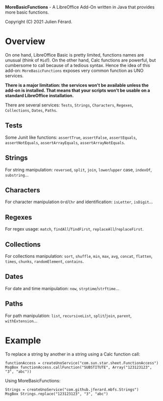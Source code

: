 **MoreBasicFunctions** - A LibreOffice Add-On written in Java that provides more basic functions.

Copyright (C) 2021 Julien Férard.

# Overview

On one hand, LibreOffice Basic is pretty limited, functions names are unusual (think of `Mid`!). On the other hand, Calc functions are powerful, but cumbersome to call because of a tedious syntax. Hence the idea of this add-on: `MoreBasicFunctions` exposes very common function as UNO services.  

**There is a major limitation: the services won't be available unless the add-on is installed. That means that your scripts won't be usable on a standard LibreOffice installation.**  

There are several services: `Tests`, `Strings`, `Characters`, `Regexes`, `Collections`, `Dates`, `Paths`.

## Tests
Some Junit like functions: `assertTrue`, `assertFalse`, `assertEquals`, `assertNotEquals`,
`assertArrayEquals`, `assertArrayNotEquals`.

## Strings
For string manipulation: `reversed`, `split`, `join`, `lower`/`upper` case, `indexOf`,
`substring`...

## Characters
For character manipulation `Ord`/`Chr` and identification: `isLetter`, `isDigit`...

## Regexes
For regex usage: `match`, `findAll`/`findFirst`, `replaceAll`/`replaceFirst`.

## Collections
For collections manipulation: `sort`, `shuffle`, `min`, `max`, `avg`, `concat`, `flatten`, `times`,
`chunks`, `randomElement`, `contains`.

## Dates
For date and time manipulation: `now`, `strptime`/`strftime`...

## Paths
For path manipulation: `list`, `recursiveList`, `split`/`join`, `parent`, `withExtension`...

# Example
To replace a string by another in a string using a Calc function call:

	functionAccess = createUnoService("com.sun.star.sheet.FunctionAccess")  
	MsgBox functionAccess.callFunction("SUBSTITUTE", Array("123123123", "3", "abc"))

Using MoreBasicFunctions:

	Strings = createUnoService("com.github.jferard.mbfs.Strings")
	MsgBox Strings.replace("123123123", "3", "abc")

